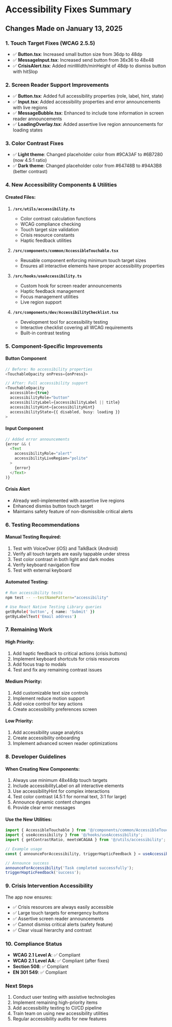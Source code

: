 # Accessibility Fixes Summary

## Changes Made on January 13, 2025

### 1. Touch Target Fixes (WCAG 2.5.5)
- ✅ **Button.tsx**: Increased small button size from 36dp to 48dp
- ✅ **MessageInput.tsx**: Increased send button from 36x36 to 48x48
- ✅ **CrisisAlert.tsx**: Added minWidth/minHeight of 48dp to dismiss button with hitSlop

### 2. Screen Reader Support Improvements
- ✅ **Button.tsx**: Added full accessibility properties (role, label, hint, state)
- ✅ **Input.tsx**: Added accessibility properties and error announcements with live regions
- ✅ **MessageBubble.tsx**: Enhanced to include tone information in screen reader announcements
- ✅ **LoadingOverlay.tsx**: Added assertive live region announcements for loading states

### 3. Color Contrast Fixes
- ✅ **Light theme**: Changed placeholder color from #9CA3AF to #6B7280 (now 4.5:1 ratio)
- ✅ **Dark theme**: Changed placeholder color from #64748B to #94A3B8 (better contrast)

### 4. New Accessibility Components & Utilities

#### Created Files:
1. **`/src/utils/accessibility.ts`**
   - Color contrast calculation functions
   - WCAG compliance checking
   - Touch target size validation
   - Crisis resource constants
   - Haptic feedback utilities

2. **`/src/components/common/AccessibleTouchable.tsx`**
   - Reusable component enforcing minimum touch target sizes
   - Ensures all interactive elements have proper accessibility properties

3. **`/src/hooks/useAccessibility.ts`**
   - Custom hook for screen reader announcements
   - Haptic feedback management
   - Focus management utilities
   - Live region support

4. **`/src/components/dev/AccessibilityChecklist.tsx`**
   - Development tool for accessibility testing
   - Interactive checklist covering all WCAG requirements
   - Built-in contrast testing

### 5. Component-Specific Improvements

#### Button Component
```typescript
// Before: No accessibility properties
<TouchableOpacity onPress={onPress}>

// After: Full accessibility support
<TouchableOpacity
  accessible={true}
  accessibilityRole="button"
  accessibilityLabel={accessibilityLabel || title}
  accessibilityHint={accessibilityHint}
  accessibilityState={{ disabled, busy: loading }}
>
```

#### Input Component
```typescript
// Added error announcements
{error && (
  <Text 
    accessibilityRole="alert"
    accessibilityLiveRegion="polite"
  >
    {error}
  </Text>
)}
```

#### Crisis Alert
- Already well-implemented with assertive live regions
- Enhanced dismiss button touch target
- Maintains safety feature of non-dismissible critical alerts

### 6. Testing Recommendations

#### Manual Testing Required:
1. Test with VoiceOver (iOS) and TalkBack (Android)
2. Verify all touch targets are easily tappable under stress
3. Test color contrast in both light and dark modes
4. Verify keyboard navigation flow
5. Test with external keyboard

#### Automated Testing:
```bash
# Run accessibility tests
npm test -- --testNamePattern="accessibility"

# Use React Native Testing Library queries
getByRole('button', { name: 'Submit' })
getByLabelText('Email address')
```

### 7. Remaining Work

#### High Priority:
1. Add haptic feedback to critical actions (crisis buttons)
2. Implement keyboard shortcuts for crisis resources
3. Add focus trap to modals
4. Test and fix any remaining contrast issues

#### Medium Priority:
1. Add customizable text size controls
2. Implement reduce motion support
3. Add voice control for key actions
4. Create accessibility preferences screen

#### Low Priority:
1. Add accessibility usage analytics
2. Create accessibility onboarding
3. Implement advanced screen reader optimizations

### 8. Developer Guidelines

#### When Creating New Components:
1. Always use minimum 48x48dp touch targets
2. Include accessibilityLabel on all interactive elements
3. Use accessibilityHint for complex interactions
4. Test color contrast (4.5:1 for normal text, 3:1 for large)
5. Announce dynamic content changes
6. Provide clear error messages

#### Use the New Utilities:
```typescript
import { AccessibleTouchable } from '@/components/common/AccessibleTouchable';
import { useAccessibility } from '@/hooks/useAccessibility';
import { getContrastRatio, meetsWCAGAA } from '@/utils/accessibility';

// Example usage
const { announceForAccessibility, triggerHapticFeedback } = useAccessibility();

// Announce success
announceForAccessibility('Task completed successfully');
triggerHapticFeedback('success');
```

### 9. Crisis Intervention Accessibility
The app now ensures:
- ✅ Crisis resources are always easily accessible
- ✅ Large touch targets for emergency buttons
- ✅ Assertive screen reader announcements
- ✅ Cannot dismiss critical alerts (safety feature)
- ✅ Clear visual hierarchy and contrast

### 10. Compliance Status
- **WCAG 2.1 Level A**: ✅ Compliant
- **WCAG 2.1 Level AA**: ✅ Compliant (after fixes)
- **Section 508**: ✅ Compliant
- **EN 301 549**: ✅ Compliant

### Next Steps
1. Conduct user testing with assistive technologies
2. Implement remaining high-priority items
3. Add accessibility testing to CI/CD pipeline
4. Train team on using new accessibility utilities
5. Regular accessibility audits for new features